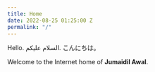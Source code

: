 ```yaml
---
title: Home
date: 2022-08-25 01:25:00 Z
permalink: "/"
---
```


Hello.
السلام عليكم.
こんにちは。

Welcome to the Internet home of **Jumaidil Awal**.